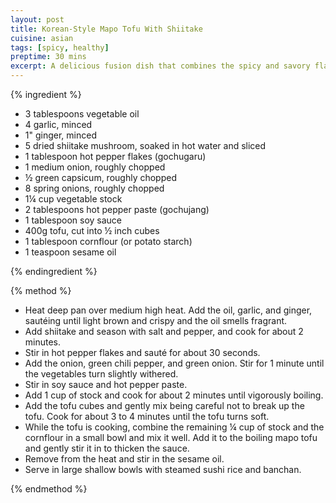 ```yaml
---
layout: post
title: Korean-Style Mapo Tofu With Shiitake
cuisine: asian
tags: [spicy, healthy]
preptime: 30 mins
excerpt: A delicious fusion dish that combines the spicy and savory flavors of traditional Chinese mapo tofu with Korean gochujang and gochugaru. Adapted from an original recipe by maangchi.com
---
```


{% ingredient %}

- 3 tablespoons vegetable oil
- 4 garlic, minced
- 1" ginger, minced
- 5 dried shiitake mushroom, soaked in hot water and sliced
- 1 tablespoon hot pepper flakes (gochugaru)
- 1 medium onion, roughly chopped
- ½ green capsicum, roughly chopped
- 8 spring onions, roughly chopped
- 1¼ cup vegetable stock
- 2 tablespoons hot pepper paste (gochujang)
- 1 tablespoon soy sauce
- 400g tofu, cut into ½ inch cubes
- 1 tablespoon cornflour (or potato starch)
- 1 teaspoon sesame oil

{% endingredient %}

{% method %}

- Heat deep pan over medium high heat. Add the oil, garlic, and ginger, sautéing until light brown and crispy and the oil smells fragrant.
- Add shiitake and season with salt and pepper, and cook for about 2 minutes.
- Stir in hot pepper flakes and sauté for about 30 seconds.
- Add the onion, green chili pepper, and green onion. Stir for 1 minute until the vegetables turn slightly withered.
- Stir in soy sauce and hot pepper paste.
- Add 1 cup of stock and cook for about 2 minutes until vigorously boiling.
- Add the tofu cubes and gently mix being careful not to break up the tofu. Cook for about 3 to 4 minutes until the tofu turns soft.
- While the tofu is cooking, combine the remaining ¼ cup of stock and the cornflour in a small bowl and mix it well. Add it to the boiling mapo tofu and gently stir it in to thicken the sauce.
- Remove from the heat and stir in the sesame oil.
- Serve in large shallow bowls with steamed sushi rice and banchan.

{% endmethod %}
